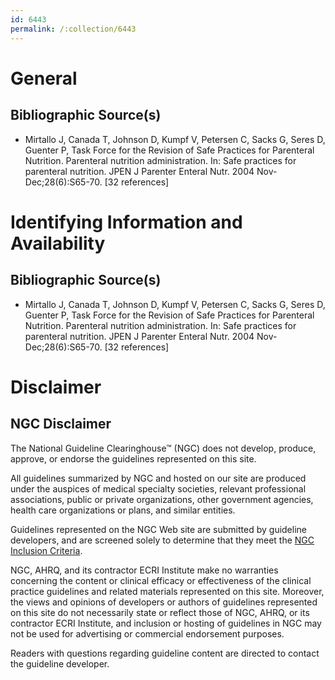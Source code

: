 ```yaml
---
id: 6443
permalink: /:collection/6443
---
```


# General

## Bibliographic Source(s)

- Mirtallo J, Canada T, Johnson D, Kumpf V, Petersen C, Sacks G, Seres D, Guenter P, Task Force for the Revision of Safe Practices for Parenteral Nutrition. Parenteral nutrition administration. In: Safe practices for parenteral nutrition. JPEN J Parenter Enteral Nutr. 2004 Nov-Dec;28(6):S65-70. [32 references]

# Identifying Information and Availability

## Bibliographic Source(s)

- Mirtallo J, Canada T, Johnson D, Kumpf V, Petersen C, Sacks G, Seres D, Guenter P, Task Force for the Revision of Safe Practices for Parenteral Nutrition. Parenteral nutrition administration. In: Safe practices for parenteral nutrition. JPEN J Parenter Enteral Nutr. 2004 Nov-Dec;28(6):S65-70. [32 references]

# Disclaimer

## NGC Disclaimer

The National Guideline Clearinghouse™ (NGC) does not develop, produce, approve, or endorse the guidelines represented on this site.

All guidelines summarized by NGC and hosted on our site are produced under the auspices of medical specialty societies, relevant professional associations, public or private organizations, other government agencies, health care organizations or plans, and similar entities.

Guidelines represented on the NGC Web site are submitted by guideline developers, and are screened solely to determine that they meet the [NGC Inclusion Criteria](/help-and-about/summaries/inclusion-criteria).

NGC, AHRQ, and its contractor ECRI Institute make no warranties concerning the content or clinical efficacy or effectiveness of the clinical practice guidelines and related materials represented on this site. Moreover, the views and opinions of developers or authors of guidelines represented on this site do not necessarily state or reflect those of NGC, AHRQ, or its contractor ECRI Institute, and inclusion or hosting of guidelines in NGC may not be used for advertising or commercial endorsement purposes.

Readers with questions regarding guideline content are directed to contact the guideline developer.

